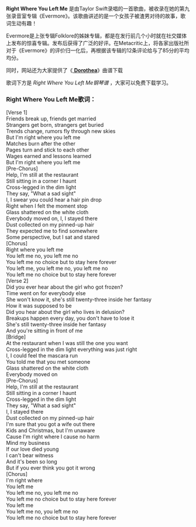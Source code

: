 

**Right Where You Left Me** 是由Taylor
Swift录唱的一首歌曲，被收录在她的第九张录音室专辑《Evermore》。该歌曲讲述的是一个女孩子被渣男对待的故事，歌词生动有趣！

Evermore是上张专辑Folklore的姊妹专辑，都是在发行前几个小时就在社交媒体上发布的惊喜专辑。发布后获得了广泛的好评。在Metacritic上，将各家出版社所对于《Evermore》的评价归一化后，再根据该专辑的12条评论给与了85分的平均均分。

同时，网站还为大家提供了《[ **Dorothea**](Music-12515-Dorothea-Taylor-Swift.html
"Dorothea")》曲谱下载

歌词下方是 _Right Where You Left Me钢琴谱_ ，大家可以免费下载学习。

### Right Where You Left Me歌词：

[Verse 1]  
Friends break up, friends get married  
Strangers get born, strangers get buried  
Trends change, rumors fly through new skies  
But I'm right where you left me  
Matches burn after the other  
Pages turn and stick to each other  
Wages earned and lessons learned  
But I'm right where you left me  
[Pre-Chorus]  
Help, I'm still at the restaurant  
Still sitting in a corner I haunt  
Cross-legged in the dim light  
They say, "What a sad sight"  
I, I swear you could hear a hair pin drop  
Right when I felt the moment stop  
Glass shattered on the white cloth  
Everybody moved on, I, I stayed there  
Dust collected on my pinned-up hair  
They expected me to find somewhere  
Some perspective, but I sat and stared  
[Chorus]  
Right where you left me  
You left me no, you left me no  
You left me no choice but to stay here forever  
You left me, you left me no, you left me no  
You left me no choice but to stay here forever  
[Verse 2]  
Did you ever hear about the girl who got frozen?  
Time went on for everybody else  
She won't know it, she's still twenty-three inside her fantasy  
How it was supposed to be  
Did you hear about the girl who lives in delusion?  
Breakups happen every day, you don't have to lose it  
She's still twenty-three inside her fantasy  
And you're sitting in front of me  
[Bridge]  
At the restaurant when I was still the one you want  
Cross-legged in the dim light everything was just right  
I, I could feel the mascara run  
You told me that you met someone  
Glass shattered on the white cloth  
Everybody moved on  
[Pre-Chorus]  
Help, I'm still at the restaurant  
Still sitting in a corner I haunt  
Cross-legged in the dim light  
They say, "What a sad sight"  
I, I stayed there  
Dust collected on my pinned-up hair  
I'm sure that you got a wife out there  
Kids and Christmas, but I'm unaware  
Cause I'm right where I cause no harm  
Mind my business  
If our love died young  
I can't bear witness  
And it's been so long  
But if you ever think you got it wrong  
[Chorus]  
I'm right where  
You left me  
You left me no, you left me no  
You left me no choice but to stay here forever  
You left me  
You left me no, you left me no  
You left me no choice but to stay here forever

